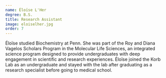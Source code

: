 ```yaml
---
name: Éloïse L'Her
degree: B.S.
title: Research Assistant
image: eloiselher.jpg
order: 7
---
```

Éloïse studied Biochemistry at Penn. She was part of the Roy and Diana Vagelos Scholars Program in the Molecular Life Sciences, an integrated science program designed to provide undergraduates with deep engagement in scientific and research experiences. Éloïse joined the Korb Lab as an undergraduate and stayed with the lab after graduating as a research specialist before going to medical school. 